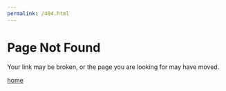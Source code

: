 ```yaml
---
permalink: /404.html
---
```


# Page Not Found

Your link may be broken, or the page you are looking for may have moved.

[home](index)
